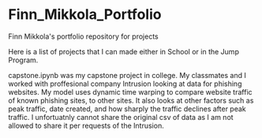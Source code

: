 # Finn_Mikkola_Portfolio
Finn Mikkola's portfolio repository for projects

Here is a list of projects that I can made either in School or in the Jump Program.

capstone.ipynb was my capstone project in college. My classmates and I worked with proffesional company Intrusion looking at data for phishing websites. My model uses dynamic time warping to compare website traffic of known phishing sites, to other sites. It also looks at other factors such as peak traffic, date created, and how sharply the traffic declines after peak traffic. I unfortuatnly cannot share the original csv of data as I am not allowed to share it per requests of the Intrusion.

